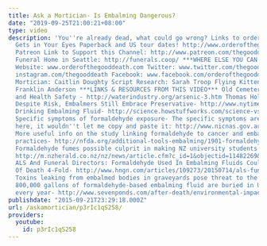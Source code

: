 ```yaml
---
title: Ask a Mortician- Is Embalming Dangerous?
date: "2019-09-25T21:00:21+08:00"
type: video
description: 'You''re already dead, what could go wrong? Links to order the Smoke
  Gets in Your Eyes Paperback and US tour dates! http://www.orderofthegooddeath.com/smoke-gets-eyes
  Patreon Link to Support this Channel: http://www.patreon.com/thegooddeath Co-Op
  Funeral Home in Seattle: http://funerals.coop/ ***WHERE ELSE YOU CAN FIND ME***
  Website: www.orderofthegooddeath.com Twitter: www.twitter.com/thegooddeath Instagram:
  instagram.com/thegooddeath Facebook: www.facebook.com/orderofthegooddeath ***CREDITS***
  Mortician: Caitlin Doughty Script Research: Sarah Troop Flying Kitten Titles: Oliver
  Franklin Anderson ***LINKS & RESOURCES FROM THIS VIDEO*** Old Cemeteries, Arsenic,
  and Health Safety - http://waterindustry.org/arsenic-3.htm Thomas Holmes- https://books.google.com/books?id=cM4BqO68wxEC&pg=PA55&lpg=PA55&dq=root+beer+embalming+fluid+bottles&source=bl&ots=cTHMnJudia&sig=HLhH2_tP1dviXs4Lg6o4bOBOgEk&hl=en&sa=X&ved=0CB8Q6AEwAGoVChMI3q2WqeuKxwIVyX6ICh1yBABO#v=onepage&q=root%20beer%20embalming%20fluid%20bottles&f=false
  Despite Risk, Embalmers Still Embrace Preservative- http://www.nytimes.com/2011/07/21/business/despite-cancer-risk-embalmers-stay-with-formaldehyde.html
  Drinking Embalming Fluid- http://science.howstuffworks.com/science-vs-myth/what-if/what-if-drank-embalming-fluid.htm
  Specific symptoms of formaldehyde exposure- The specific symptoms are listed in
  here, it wouldn''t let me copy and paste it: http://www.nicnas.gov.au/communications/publications/information-sheets/existing-chemical-info-sheets/formaldehyde-in-embalming-safety-factsheet
  More useful info on the study linking formaldehyde to cancer and embalming best
  practices- http://nfda.org/additional-tools-embalming/1901-formaldehyde-understanding-the-newest-study-on-cancer-and-exposure-in-funeral-service.html
  Formaldehyde fumes possible culprit in making NZ university students and staff sick-
  http://m.nzherald.co.nz/nz/news/article.cfm?c_id=1&objectid=11482269&utm_content=bufferf8200&utm_medium=social&utm_source=twitter.com&utm_campaign=buffer
  ALS And Funeral Directors: Formaldehyde Used In Embalming Fluids Could Boost Risk
  Of Death 4-Fold- http://www.hngn.com/articles/109273/20150714/als-funeral-directors-formaldehyde-used-embalming-fluids-boost-risk-death.htm
  Toxins leaking from embalmed bodies in graveyards pose threat to the living- http://www.belfasttelegraph.co.uk/news/northern-ireland/toxins-leaking-from-embalmed-bodies-in-graveyards-pose-threat-to-the-living-31211012.html
  800,000 gallons of formaldehyde-based embalming fluid are buried in U.S. cemeteries
  every year- http://www.sevenponds.com/after-death/environmental-impact-of-death#sthash.f8ooBotZ.dpuf'
publishdate: "2015-09-21T23:29:18.000Z"
url: /askamortician/p3rIc1qS258/
providers:
  youtube:
    id: p3rIc1qS258
---
```

